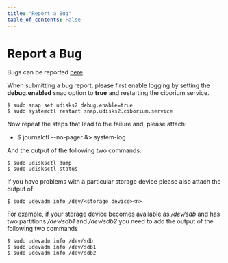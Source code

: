 ```yaml
---
title: "Report a Bug"
table_of_contents: False
---
```


# Report a Bug

Bugs can be reported [here](https://bugs.launchpad.net/snappy-hwe-snaps/+filebug).

When submitting a bug report, please first enable logging by setting the 
**debug.enabled** snao option to **true** and restarting the ciborium service.

```
$ sudo snap set udisks2 debug.enable=true
$ sudo systemctl restart snap.udisks2.ciborium.service
```

Now repeat the steps that lead to the failure and, please attach:

 * $ journalctl --no-pager &> system-log

And the output of the following two commands:

```
$ sudo udisksctl dump
$ sudo udisksctl status
```

If you have problems with a particular storage device please also attach the
output of

```
$ sudo udevadm info /dev/<storage device><n>
```

For example, if your storage device becomes available as */dev/sdb* and has two
partitions */dev/sdb1* and */dev/sdb2* you need to add the output of the following
two commands

```
$ sudo udevadm info /dev/sdb
$ sudo udevadm info /dev/sdb1
$ sudo udevadm info /dev/sdb2
```
